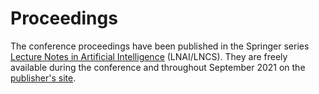 # Proceedings
The conference proceedings have been published in the Springer series [Lecture Notes in Artificial Intelligence](https://www.springer.com/series/1244) (LNAI/LNCS). They are freely available during 
the conference and throughout September 2021 on the [publisher's site](https://link.springer.com/book/10.1007%2F978-3-030-86205-3).

